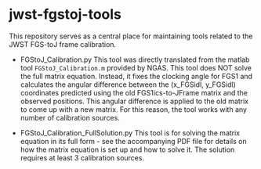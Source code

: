 # jwst-fgstoj-tools
This repository serves as a central place for maintaining tools related to the JWST FGS-toJ frame calibration.

- FGStoJ_Calibration.py
This tool was directly translated from the matlab tool `FGStoJ_Calibration.m` provided by NGAS. This tool does NOT solve the full matrix equation. Instead, it fixes the clocking angle for FGS1 and calculates the angular difference between the (x_FGSidl, y_FGSidl) coordinates predicted using the old FGS1ics-to-JFrame matrix and the observed positions. This angular difference is applied to the old matrix to come up with a new matrix. For this reason, the tool works with any number of calibration sources.

- FGStoJ_Calibration_FullSolution.py
This tool is for solving the matrix equation in its full form - see the accompanying PDF file for details on how the matrix equation is set up and how to solve it. The solution requires at least 3 calibration sources.
